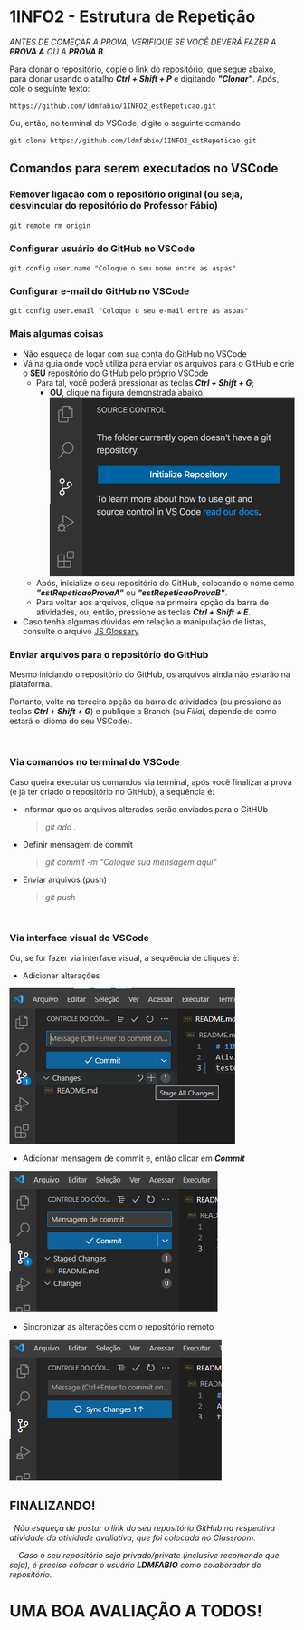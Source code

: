 # 1INFO2 - Estrutura de Repetição

_ANTES DE COMEÇAR A PROVA, VERIFIQUE SE VOCÊ DEVERÁ FAZER A **PROVA A** OU A **PROVA B**._

Para clonar o repositório, copie o link do repositório, que segue abaixo, para clonar usando o atalho _**Ctrl + Shift + P**_ e digitando _**"Clonar"**_. Após, cole o seguinte texto:
```git
https://github.com/ldmfabio/1INFO2_estRepeticao.git
```

Ou, então, no terminal do VSCode, digite o seguinte comando
```git
git clone https://github.com/ldmfabio/1INFO2_estRepeticao.git
```

## Comandos para serem executados no VSCode

### Remover ligação com o repositório original (ou seja, desvincular do repositório do Professor Fábio)
```git
git remote rm origin
```

### Configurar usuário do GitHub no VSCode
```git
git config user.name "Coloque o seu nome entre as aspas"
```

### Configurar e-mail do GitHub no VSCode
```git
git config user.email "Coloque o seu e-mail entre as aspas"
```

### Mais algumas coisas
- Não esqueça de logar com sua conta do GitHub no VSCode
- Vá na guia onde você utiliza para enviar os arquivos para o GitHub e crie o **SEU** repositório do GitHub pelo próprio VSCode
  - Para tal, você poderá pressionar as teclas **_Ctrl + Shift + G_**;
    - **OU**, clique na figura demonstrada abaixo.
  ![Ctrl + Shift + E](ctrlshifte.png)
  - Após, inicialize o seu repositório do GitHub, colocando o nome como _**"estRepeticaoProvaA"**_ ou _**"estRepeticaoProvaB"**_.
  - Para voltar aos arquivos, clique na primeira opção da barra de atividades, ou, então, pressione as teclas **_Ctrl + Shift + E_**.
- Caso tenha algumas dúvidas em relação a manipulação de listas, consulte o arquivo [JS Glossary](JS_glossary.pdf)

### Enviar arquivos para o repositório do GitHub

Mesmo iniciando o repositório do GitHub, os arquivos ainda não estarão na plataforma. 

Portanto, volte na terceira opção da barra de atividades (ou pressione as teclas **_Ctrl + Shift + G_**) e publique a Branch (ou _Filial_, depende de como estará o idioma do seu VSCode).

&nbsp;
&nbsp;

### **Via comandos no terminal do VSCode**
Caso queira executar os comandos via terminal, após você finalizar a prova (e já ter criado o repositório no GitHub), a sequência é:

- Informar que os arquivos alterados serão enviados para o GitHUb
    > _git add ._
- Definir mensagem de commit
    > _git commit -m "Coloque sua mensagem aqui"_
- Enviar arquivos (push)
    > _git push_

&nbsp;
&nbsp;

### **Via interface visual do VSCode**
Ou, se for fazer via interface visual, a sequência de cliques é:
- Adicionar alterações

![Stage all changes](1_stage.png)
- Adicionar mensagem de commit e, então clicar em **_Commit_**

![Commit message](2_commit.png)
- Sincronizar as alterações com o repositório remoto

![Sync Changes](3_syncChanges.png)


## **FINALIZANDO!**

&nbsp;
_Não esqueça de postar o link do seu repositório GitHub na respectiva atividade da atividade avaliativa, que foi colocada no Classroom._

&nbsp;
&nbsp;
_Caso o seu repositório seja privado/private (inclusive recomendo que seja), é preciso colocar o usuário **LDMFABIO** como colaborador do repositório._


# **UMA BOA AVALIAÇÃO A TODOS!**